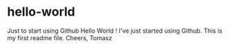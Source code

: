 # hello-world
Just to start using Github
Hello World !
I've just started using Github. This is my first readme file.
Cheers,
Tomasz
